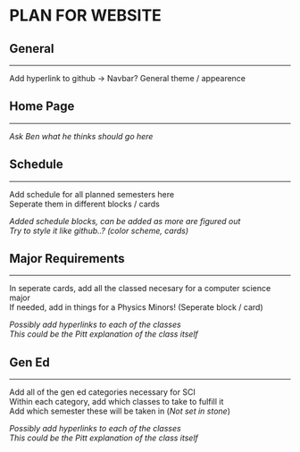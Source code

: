 # PLAN FOR WEBSITE

## General
---
Add hyperlink to github -> Navbar?
General theme / appearence

## Home Page
---
*Ask Ben what he thinks should go here*

## Schedule
---
Add schedule for all planned semesters here  
Seperate them in different blocks / cards

*Added schedule blocks, can be added as more are figured out*  
*Try to style it like github..? (color scheme, cards)*  

## Major Requirements
---
In seperate cards, add all the classed necesary for a computer science major  
If needed, add in things for a Physics Minors! (Seperate block / card)

*Possibly add hyperlinks to each of the classes*  
*This could be the Pitt explanation of the class itself*

## Gen Ed
---
Add all of the gen ed categories necessary for SCI  
Within each category, add which classes to take to fulfill it  
Add which semester these will be taken in (*Not set in stone*)

*Possibly add hyperlinks to each of the classes*  
*This could be the Pitt explanation of the class itself*
